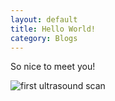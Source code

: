 ```yaml
---
layout: default 
title: Hello World!
category: Blogs
---
```


So nice to meet you!

![first ultrasound scan]({{site.url}}/photos/2014/2014-11-18-hello-77.jpg)
